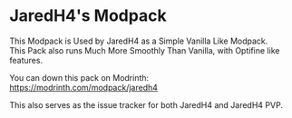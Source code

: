 <h1><strong>JaredH4's Modpack</strong><br></h1>

This Modpack is Used by JaredH4 as a Simple Vanilla Like Modpack.<br>
This Pack also runs Much More Smoothly Than Vanilla, with Optifine like features.<br>

You can down this pack on Modrinth: https://modrinth.com/modpack/jaredh4

This also serves as the issue tracker for both JaredH4 and JaredH4 PVP.
